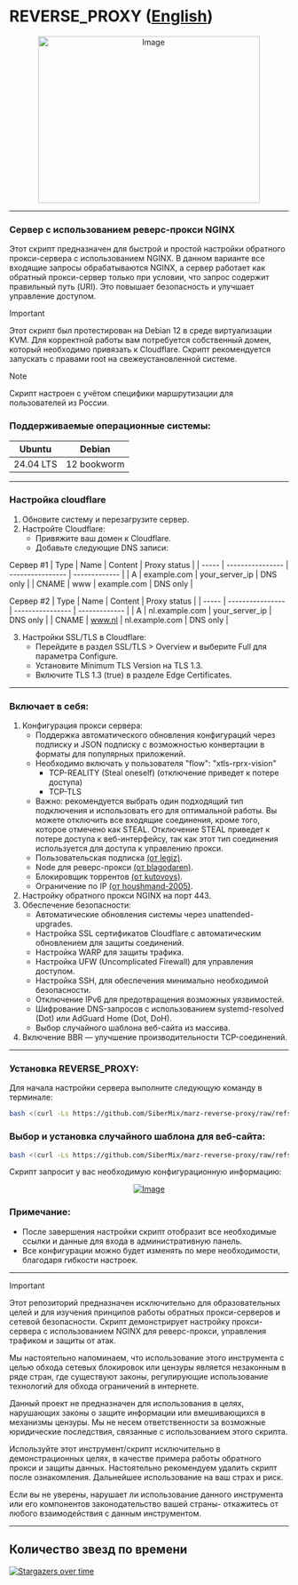 # REVERSE_PROXY ([English](/README.md))
<p align="center"><a href="#"><img src="./media/marz.png" alt="Image" width="400" height="300"></a></p>

-----

### Сервер с использованием реверс-прокси NGINX
Этот скрипт предназначен для быстрой и простой настройки обратного прокси-сервера с использованием NGINX. В данном варианте все входящие запросы обрабатываются NGINX, а сервер работает как обратный прокси-сервер только при условии, что запрос содержит правильный путь (URI). Это повышает безопасность и улучшает управление доступом.

> [!IMPORTANT]
> Этот скрипт был протестирован на Debian 12 в среде виртуализации KVM. Для корректной работы вам потребуется собственный домен, который необходимо привязать к Cloudflare. Скрипт рекомендуется запускать с правами root на свежеустановленной системе.

> [!NOTE]
> Скрипт настроен с учётом специфики маршрутизации для пользователей из России.

### Поддерживаемые операционные системы:

| **Ubuntu**       | **Debian**      |
|------------------|-----------------|
| 24.04 LTS        | 12 bookworm     |

-----

### Настройка cloudflare
1. Обновите систему и перезагрузите сервер.
2. Настройте Cloudflare:
   - Привяжите ваш домен к Cloudflare.
   - Добавьте следующие DNS записи:

Сервер #1
| Type  | Name             | Content          | Proxy status  |
| ----- | ---------------- | ---------------- | ------------- |
| A     | example.com      | your_server_ip   | DNS only      |
| CNAME | www              | example.com      | DNS only      |

Сервер #2
| Type  | Name             | Content          | Proxy status  |
| ----- | ---------------- | ---------------- | ------------- |
| A     | nl.example.com   | your_server_ip   | DNS only      |
| CNAME | www.nl           | nl.example.com   | DNS only      |

3. Настройки SSL/TLS в Cloudflare:
   - Перейдите в раздел SSL/TLS > Overview и выберите Full для параметра Configure.
   - Установите Minimum TLS Version на TLS 1.3.
   - Включите TLS 1.3 (true) в разделе Edge Certificates.

-----

### Включает в себя:
  
1. Конфигурация прокси сервера:
   - Поддержка автоматического обновления конфигураций через подписку и JSON подписку с возможностью конвертации в форматы для популярных приложений.
   - Необходимо включать у пользователя "flow": "xtls-rprx-vision"
     - TCP-REALITY (Steal oneself) (отключение приведет к потере доступа)
     - TCP-TLS
   - Важно: рекомендуется выбрать один подходящий тип подключения и использовать его для оптимальной работы. Вы можете отключить все входящие соединения, кроме того, которое отмечено как STEAL. Отключение STEAL приведет к потере доступа к веб-интерфейсу, так как этот тип соединения используется для доступа к управлению прокси.
   - Пользовательская подписка [(от legiz)](https://github.com/legiz-ru/marz-sub).
   - Node для реверс-прокси [(от blagodaren)](https://github.com/blagodaren/reverse-marz-node).
   - Блокировщик торрентов [(от kutovoys)](https://github.com/kutovoys/vanish-torrent-blocker).
   - Ограничение по IP [(от houshmand-2005)](https://github.com/houshmand-2005/V2IpLimit).
2. Настройку обратного прокси NGINX на порт 443.
3. Обеспечение безопасности:
   - Автоматические обновления системы через unattended-upgrades.
   - Настройка SSL сертификатов Cloudflare с автоматическим обновлением для защиты соединений.
   - Настройка WARP для защиты трафика.
   - Настройка UFW (Uncomplicated Firewall) для управления доступом.
   - Настройка SSH, для обеспечения минимально необходимой безопасности.
   - Отключение IPv6 для предотвращения возможных уязвимостей.
   - Шифрование DNS-запросов с использованием systemd-resolved (Dot) или AdGuard Home (Dot, DoH).
   - Выбор случайного шаблона веб-сайта из массива.
4. Включение BBR — улучшение производительности TCP-соединений.

-----

### Установка REVERSE_PROXY:

Для начала настройки сервера выполните следующую команду в терминале:
```sh
bash <(curl -Ls https://github.com/SiberMix/marz-reverse-proxy/raw/refs/heads/main/reverse_proxy_server.sh)
```


### Выбор и установка случайного шаблона для веб-сайта:
```sh
bash <(curl -Ls https://github.com/SiberMix/marz-reverse-proxy/raw/refs/heads/main/reverse_proxy_random_site.sh)
```

Скрипт запросит у вас необходимую конфигурационную информацию:

<p align="center"><a href="#"><img src="./media/marz_rp_install_RU.png" alt="Image"></a></p>

### Примечание: 
- После завершения настройки скрипт отобразит все необходимые ссылки и данные для входа в административную панель.
- Все конфигурации можно будет изменять по мере необходимости, благодаря гибкости настроек.

-----

> [!IMPORTANT]
> Этот репозиторий предназначен исключительно для образовательных целей и для изучения принципов работы обратных прокси-серверов и сетевой безопасности. Скрипт демонстрирует настройку прокси-сервера с использованием NGINX для реверс-прокси, управления трафиком и защиты от атак.
>
> Мы настоятельно напоминаем, что использование этого инструмента с целью обхода сетевых блокировок или цензуры является незаконным в ряде стран, где существуют законы, регулирующие использование технологий для обхода ограничений в интернете.
>
> Данный проект не предназначен для использования в целях, нарушающих законы о защите информации или вмешивающихся в механизмы цензуры. Мы не несем ответственности за возможные юридические последствия, связанные с использованием этого скрипта.
>
>Используйте этот инструмент/скрипт исключительно в демонстрационных целях, в качестве примера работы обратного прокси и защиты данных. Настоятельно рекомендуем удалить скрипт после ознакомления. Дальнейшее использование на ваш страх и риск.
>
>Если вы не уверены, нарушает ли использование данного инструмента или его компонентов законодательство вашей страны- откажитесь от любого взаимодействия с данным инструментом.

-----

## Количество звезд по времени
[![Stargazers over time](https://starchart.cc/cortez24rus/marz-reverse-proxy.svg?variant=adaptive)](https://starchart.cc/cortez24rus/marz-reverse-proxy)
